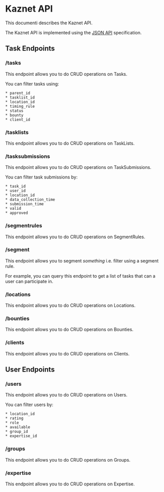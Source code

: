 # Kaznet API #

This documenti describes the Kaznet API.

The Kaznet API is implemented using the [JSON API](http://jsonapi.org/) specification.

## Task Endpoints ##

### /tasks ###

This endpoint allows you to do CRUD operations on Tasks.

You can filter tasks using:

    * parent_id
    * tasklist_id
    * location_id
    * timing_rule
    * status
    * bounty
    * client_id

### /tasklists ###

This endpoint allows you to do CRUD operations on TaskLists.

### /tasksubmissions ###

This endpoint allows you to do CRUD operations on TaskSubmissions.

You can filter task submissions by:

    * task_id
    * user_id
    * location_id
    * data_collection_time
    * submission_time
    * valid
    * approved

### /segmentrules ###

This endpoint allows you to do CRUD operations on SegmentRules.

### /segment ###

This endpoint allows you to segment _something_  i.e. filter using a segment rule.

For example, you can query this endpoint to get a list of tasks that can a user can participate in.

### /locations ###

This endpoint allows you to do CRUD operations on Locations.

### /bounties ###

This endpoint allows you to do CRUD operations on Bounties.

### /clients ###

This endpoint allows you to do CRUD operations on Clients.

## User Endpoints ##

### /users ###

This endpoint allows you to do CRUD operations on Users.

You can filter users by:

    * location_id
    * rating
    * role
    * available
    * group_id
    * expertise_id

### /groups ###

This endpoint allows you to do CRUD operations on Groups.

### /expertise ###

This endpoint allows you to do CRUD operations on Expertise.
